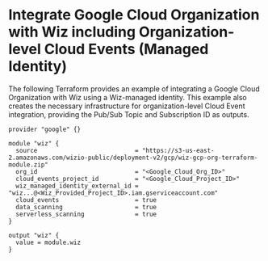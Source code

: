 # Integrate Google Cloud Organization with Wiz including Organization-level Cloud Events (Managed Identity)

The following Terraform provides an example of integrating a Google Cloud Organization with Wiz using a Wiz-managed identity.  This example also creates the necessary infrastructure for organization-level Cloud Event integration, providing the Pub/Sub Topic and Subscription ID as outputs.

```hcl
provider "google" {}

module "wiz" {
  source                           = "https://s3-us-east-2.amazonaws.com/wizio-public/deployment-v2/gcp/wiz-gcp-org-terraform-module.zip"
  org_id                           = "<Google_Cloud_Org_ID>"
  cloud_events_project_id          = "<Google_Cloud_Project_ID>"
  wiz_managed_identity_external_id = "wiz...@<Wiz_Provided_Project_ID>.iam.gserviceaccount.com"
  cloud_events                     = true
  data_scanning                    = true
  serverless_scanning              = true
}

output "wiz" {
  value = module.wiz
}
```
